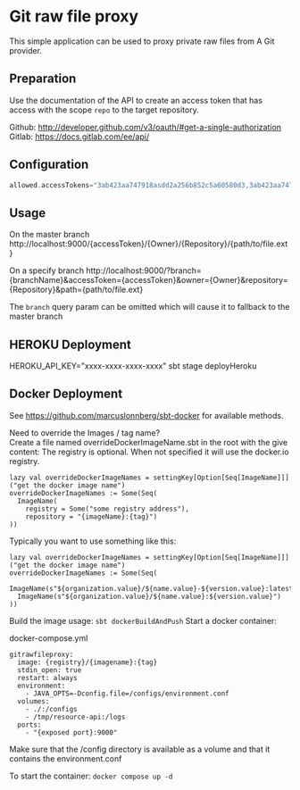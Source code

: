 Git raw file proxy
=====================

This simple application can be used to proxy private raw files from A Git provider.

Preparation
-----------

Use the documentation of the API to create an access token that has access with the 
scope `repo` to the target repository.

Github: http://developer.github.com/v3/oauth/#get-a-single-authorization  
Gitlab: https://docs.gitlab.com/ee/api/

Configuration
-------------

``` scala
allowed.accessTokens="3ab423aa747918asdd2a256b852c5a60580d3,3ab423aa7479186c96eb32asd5a60asd0d3"
```

Usage
-----

On the master branch
http://localhost:9000/{accessToken}/{Owner}/{Repository}/{path/to/file.ext}

On a specify branch
http://localhost:9000/?branch={branchName}&accessToken={accessToken}&owner={Owner}&repository={Repository}&path={path/to/file.ext}

The `branch` query param can be omitted which will cause it to fallback to the master branch

HEROKU Deployment
----------
HEROKU_API_KEY="xxxx-xxxx-xxxx-xxxx" sbt stage deployHeroku

Docker Deployment
----------
See https://github.com/marcuslonnberg/sbt-docker for available methods.

Need to override the Images / tag name?  
Create a file named overrideDockerImageName.sbt in the root with the give content:
The registry is optional. When not specified it will use the docker.io registry.

```
lazy val overrideDockerImageNames = settingKey[Option[Seq[ImageName]]]("get the docker image name")
overrideDockerImageNames := Some(Seq(
  ImageName(
    registry = Some("some registry address"),
    repository = "{imageName}:{tag}")
))
```

Typically you want to use something like this:
```
lazy val overrideDockerImageNames = settingKey[Option[Seq[ImageName]]]("get the docker image name")
overrideDockerImageNames := Some(Seq(
  ImageName(s"${organization.value}/${name.value}-${version.value}:latest"),
  ImageName(s"${organization.value}/${name.value}:${version.value}")
))
```

Build the image usage: `sbt dockerBuildAndPush`
Start a docker container:

docker-compose.yml
```
gitrawfileproxy:
  image: {registry}/{imagename}:{tag}
  stdin_open: true
  restart: always
  environment:
    - JAVA_OPTS=-Dconfig.file=/configs/environment.conf
  volumes:
    - ./:/configs
    - /tmp/resource-api:/logs
  ports:
    - "{exposed port}:9000"
```
Make sure that the /config directory is available as a volume and that it contains the environment.conf

To start the container: `docker compose up -d`